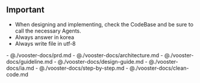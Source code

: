 
## Important
- When designing and implementing, check the CodeBase and be sure to call the necessary Agents.
- Always answer in korea
- Always write file in utf-8

<vooster-docs>
- @./vooster-docs/prd.md
- @./vooster-docs/architecture.md
- @./vooster-docs/guideline.md
- @./vooster-docs/design-guide.md
- @./vooster-docs/ia.md
- @./vooster-docs/step-by-step.md
- @./vooster-docs/clean-code.md
</vooster-docs>
